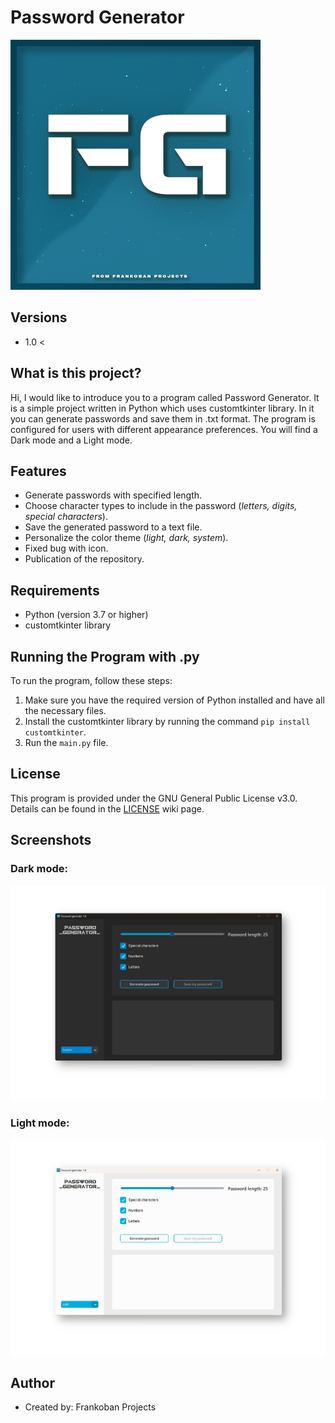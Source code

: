 # Password Generator

![Password Generator Logo](Screenshots/PasswordGeneratorLogo.png)

## Versions

- 1.0 <

## What is this project?

Hi, I would like to introduce you to a program called Password Generator. It is a simple project written in Python which uses customtkinter library. In it you can generate passwords and save them in .txt format. The program is configured for users with different appearance preferences. You will find a Dark mode and a Light mode.

## Features

- Generate passwords with specified length.
- Choose character types to include in the password (_letters, digits, special characters_).
- Save the generated password to a text file.
- Personalize the color theme (_light, dark, system_).
- Fixed bug with icon.
- Publication of the repository.

## Requirements

- Python (version 3.7 or higher)
- customtkinter library

## Running the Program with .py

To run the program, follow these steps:

1. Make sure you have the required version of Python installed and have all the necessary files.
2. Install the customtkinter library by running the command `pip install customtkinter`.
3. Run the `main.py` file.

## License

This program is provided under the GNU General Public License v3.0. Details can be found in the [LICENSE](https://en.wikipedia.org/wiki/GNU_General_Public_License) wiki page.

## Screenshots

### Dark mode:

![Screenshot 1](Screenshots/ProgramScreenshot.png)

### Light mode:

![Screenshot 2](Screenshots/ProgramScreenshotLight.png)

## Author

- Created by: Frankoban Projects
